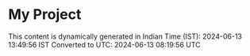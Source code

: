 # My Project

This content is dynamically generated in Indian Time (IST): 2024-06-13 13:49:56 IST
Converted to UTC: 2024-06-13 08:19:56 UTC
